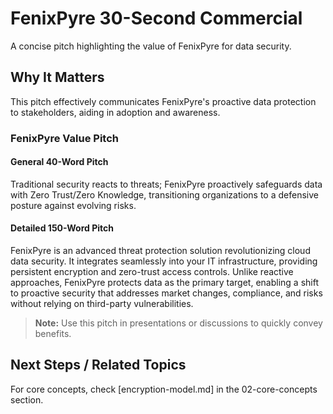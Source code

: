 # FenixPyre 30-Second Commercial

A concise pitch highlighting the value of FenixPyre for data security.


## Why It Matters
This pitch effectively communicates FenixPyre's proactive data protection to stakeholders, aiding in adoption and awareness.

### FenixPyre Value Pitch

#### General 40-Word Pitch
Traditional security reacts to threats; FenixPyre proactively safeguards data with Zero Trust/Zero Knowledge, transitioning organizations to a defensive posture against evolving risks.

#### Detailed 150-Word Pitch
FenixPyre is an advanced threat protection solution revolutionizing cloud data security. It integrates seamlessly into your IT infrastructure, providing persistent encryption and zero-trust access controls. Unlike reactive approaches, FenixPyre protects data as the primary target, enabling a shift to proactive security that addresses market changes, compliance, and risks without relying on third-party vulnerabilities.

> **Note:** Use this pitch in presentations or discussions to quickly convey benefits.

## Next Steps / Related Topics
For core concepts, check [encryption-model.md] in the 02-core-concepts section.
